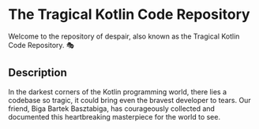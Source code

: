 
# The Tragical Kotlin Code Repository
Welcome to the repository of despair, also known as the Tragical Kotlin Code Repository. 🎭

## Description
In the darkest corners of the Kotlin programming world, there lies a codebase so tragic, it could bring even the bravest developer to tears. Our friend, Biga Bartek Basztabiga, has courageously collected and documented this heartbreaking masterpiece for the world to see.
